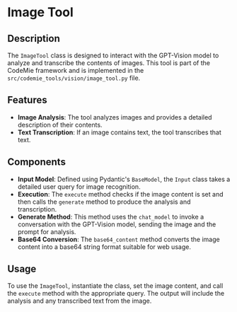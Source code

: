 # Image Tool

## Description
The `ImageTool` class is designed to interact with the GPT-Vision model to analyze and transcribe the contents of images. This tool is part of the CodeMie framework and is implemented in the `src/codemie_tools/vision/image_tool.py` file.

## Features
- **Image Analysis**: The tool analyzes images and provides a detailed description of their contents.
- **Text Transcription**: If an image contains text, the tool transcribes that text.

## Components
- **Input Model**: Defined using Pydantic's `BaseModel`, the `Input` class takes a detailed user query for image recognition.
- **Execution**: The `execute` method checks if the image content is set and then calls the `generate` method to produce the analysis and transcription.
- **Generate Method**: This method uses the `chat_model` to invoke a conversation with the GPT-Vision model, sending the image and the prompt for analysis.
- **Base64 Conversion**: The `base64_content` method converts the image content into a base64 string format suitable for web usage.

## Usage
To use the `ImageTool`, instantiate the class, set the image content, and call the `execute` method with the appropriate query. The output will include the analysis and any transcribed text from the image.